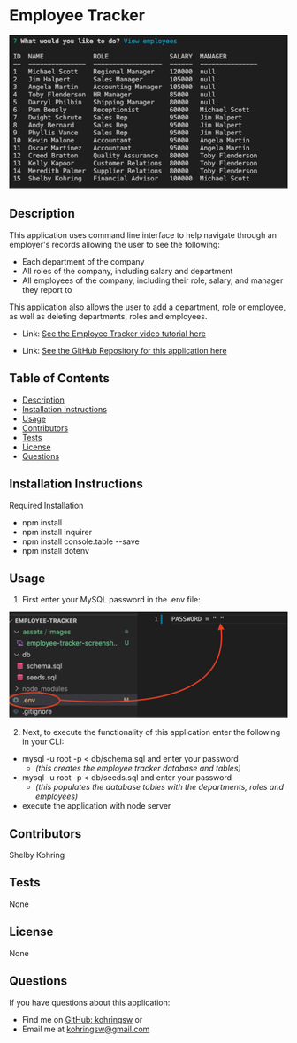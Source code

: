 # Employee Tracker

![Employee Tracker Screenshot](assets/images/employee-tracker-screenshot.png)

## Description
This application uses command line interface to help navigate through an employer's records allowing the user to see the following:
- Each department of the company
- All roles of the company, including salary and department 
- All employees of the company, including their role, salary, and manager they report to

This application also allows the user to add a department, role or employee, as well as deleting departments, roles and employees.

- Link: [See the Employee Tracker video tutorial here](https://drive.google.com/file/d/18m5-txKYV4MkhxeEU2wy4Q3gpEX0miiC/view)

- Link: [See the GitHub Repository for this application here](https://github.com/kohringsw/employee-tracker.git)

## Table of Contents
- [Description](#description)
- [Installation Instructions](#installation)
- [Usage](#usage)
- [Contributors](#contributors)
- [Tests](#tests)
- [License](#license)
- [Questions](#questions)

## Installation Instructions
Required Installation
- npm install
- npm install inquirer
- npm install console.table --save
- npm install dotenv

## Usage
1. First enter your MySQL password in the .env file:

![dotenv PASSWORD entry](assets/images/password-dotenv.png)

2. Next, to execute the functionality of this application enter the following in your CLI:
- mysql -u root -p < db/schema.sql and enter your password
  - *(this creates the employee tracker database and tables)*
- mysql -u root -p < db/seeds.sql and enter your password
  - *(this populates the database tables with the departments, roles and employees)*
- execute the application with node server

## Contributors
Shelby Kohring

## Tests
None

## License 
None

## Questions
If you have questions about this application: 
- Find me on [GitHub: kohringsw](https://github.com/kohringsw) or 
- Email me at [kohringsw@gmail.com](mailto:kohringsw@gmail.com)